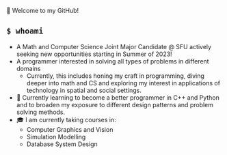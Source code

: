 👋 Welcome to my GitHub!

## `$ whoami`
- A Math and Computer Science Joint Major Candidate @ SFU actively seeking new opportunities starting in Summer of 2023!
- A programmer interested in solving all types of problems in different domains
  - Currently, this includes honing my craft in programming, diving deeper into math and CS and exploring my interest in applications of technology in spatial and social settings.
- 🌱 Currently learning to become a better programmer in C++ and Python and to broaden my exposure to different design patterns and problem solving methods.
- 🎓 I am currently taking courses in:
  - Computer Graphics and Vision
  - Simulation Modelling
  - Database System Design

<!---
sanjayalwani/sanjayalwani is a ✨ special ✨ repository because its `README.md` (this file) appears on your GitHub profile.
You can click the Preview link to take a look at your changes.
--->
